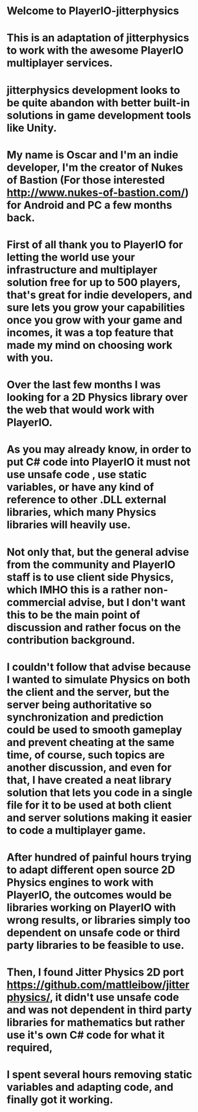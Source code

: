 # Welcome to PlayerIO-jitterphysics
# This is an adaptation of jitterphysics to work with the awesome PlayerIO multiplayer services.
# jitterphysics development looks to be quite abandon with better built-in solutions in game development tools like Unity.

# My name is Oscar and I'm an indie developer, I'm the creator of Nukes of Bastion (For those interested http://www.nukes-of-bastion.com/) for Android and PC a few months back.
# 
# First of all thank you to PlayerIO for letting the world use your infrastructure and multiplayer solution free for up to 500 players, that's great for indie developers, and sure lets you grow your capabilities once you grow with your game and incomes, it was a top feature that made my mind on choosing work with you.
# 
# Over the last few months I was looking for a 2D Physics library over the web that would work with PlayerIO.
# As you may already know, in order to put C# code into PlayerIO it must not use unsafe code , use static variables, or have any kind of reference to other .DLL external libraries, which many Physics libraries will heavily use.
# 
# Not only that, but the general advise from the community and PlayerIO staff is to use client side Physics, which IMHO this is a rather non-commercial advise, but I don't want this to be the main point of discussion and rather focus on the contribution background.
# 
# I couldn't follow that advise because I wanted to simulate Physics on both the client and the server, but the server being authoritative so synchronization and prediction could be used to smooth gameplay and prevent cheating at the same time, of course, such topics are another discussion, and even for that, I have created a neat library solution that lets you code in a single file for it to be used at both client and server solutions making it easier to code a multiplayer game.
# 
# After hundred of painful hours trying to adapt different open source 2D Physics engines to work with PlayerIO, the outcomes would be libraries working on PlayerIO with wrong results, or libraries simply too dependent on unsafe code or third party libraries to be feasible to use.
# 
# Then, I found Jitter Physics 2D port https://github.com/mattleibow/jitterphysics/, it didn't use unsafe code and was not dependent in third party libraries for mathematics but rather use it's own C# code for what it required, 
# 
# I spent several hours removing static variables and adapting code, and finally got it working.
